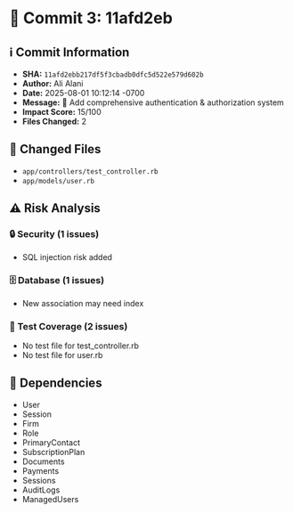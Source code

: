 # 📝 Commit 3: 11afd2eb

## ℹ️ Commit Information

- **SHA:** `11afd2ebb217df5f3cbadb0dfc5d522e579d602b`
- **Author:** Ali Alani
- **Date:** 2025-08-01 10:12:14 -0700
- **Message:** 🔐 Add comprehensive authentication & authorization system
- **Impact Score:** 15/100
- **Files Changed:** 2

## 📁 Changed Files

- `app/controllers/test_controller.rb`
- `app/models/user.rb`

## ⚠️ Risk Analysis

### 🔒 Security (1 issues)

- SQL injection risk added

### 🗄️ Database (1 issues)

- New association may need index

### 🧪 Test Coverage (2 issues)

- No test file for test_controller.rb
- No test file for user.rb

## 🔗 Dependencies

- User
- Session
- Firm
- Role
- PrimaryContact
- SubscriptionPlan
- Documents
- Payments
- Sessions
- AuditLogs
- ManagedUsers

